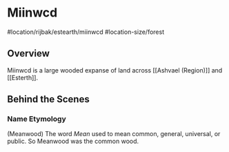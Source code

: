 # Miinwcd
#location/rijbak/estearth/miinwcd #location-size/forest

## Overview
Miinwcd is a large wooded expanse of land across [[Ashvael (Region)]] and [[Esterth]].

## Behind the Scenes
### Name Etymology
(Meanwood) The word *Mean* used to mean common, general, universal, or public. So Meanwood was the common wood.